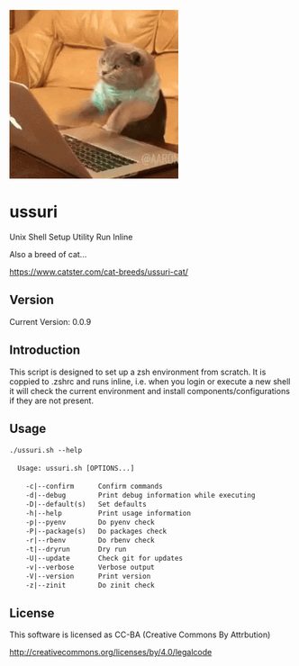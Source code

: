 ![alt tag](ussuri.gif)

ussuri
======

Unix Shell Setup Utility Run Inline

Also a breed of cat...

https://www.catster.com/cat-breeds/ussuri-cat/

Version
-------

Current Version: 0.0.9

Introduction
------------

This script is designed to set up a zsh environment from scratch.
It is coppied to .zshrc and runs inline, i.e. when you login or
execute a new shell it will check the current environment and
install components/configurations if they are not present.

Usage
-----

```
./ussuri.sh --help

  Usage: ussuri.sh [OPTIONS...]

    -c|--confirm      Confirm commands
    -d|--debug        Print debug information while executing
    -D|--default(s)   Set defaults
    -h|--help         Print usage information
    -p|--pyenv        Do pyenv check
    -P|--package(s)   Do packages check
    -r|--rbenv        Do rbenv check
    -t|--dryrun       Dry run
    -U|--update       Check git for updates
    -v|--verbose      Verbose output
    -V|--version      Print version
    -z|--zinit        Do zinit check
```

License
-------

This software is licensed as CC-BA (Creative Commons By Attrbution)

http://creativecommons.org/licenses/by/4.0/legalcode
